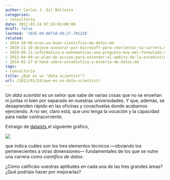 ```yaml
---
author: Carlos J. Gil Bellosta
categories:
- consultoría
date: 2012-01-24 07:24:01+00:00
draft: false
lastmod: '2025-04-06T18:49:27.701226'
related:
- 2014-10-08-eres-un-buen-cientifico-de-datos.md
- 2010-11-10-dejese-asesorar-por-microsoft-para-reorientar-su-carrera.md
- 2019-06-11-informatica-o-matematicas-una-pregunta-muy-mal-formulada.md
- 2013-04-09-un-plan-de-accion-para-extender-el-ambito-de-la-estadistica.md
- 2014-02-27-d-hand-sobre-estadistica-y-mineria-de-datos.md
tags:
- consultoría
title: ¿Qué es un "data scientist"?
url: /2012/01/24/que-es-un-data-scientist/
---
```


Un _data scientist_ es un señor que sabe de varias cosas que no se enseñan ni juntas ni bien por separado en nuestras universidades. Y que, además, se desaprenden rápido en las oficinas y covachuelas donde acabamos ejerciendo. A no ser, claro está, que uno tenga la vocación y la capacidad para nadar contracorriente.

Extraigo de [dataists ](http://www.dataists.com/2010/09/the-data-science-venn-diagram/)el siguiente gráfico,

[![](/wp-uploads/2012/01/Data_Science_VD.png#center)
](/wp-uploads/2012/01/Data_Science_VD.png#center)

que indica cuáles son los tres elementos técnicos —obviando los pertenecientes a otras dimensiones— fundamentales de los que se nutre una carrera como _científico de datos_.

¿Cómo calificáis vuestras aptitudes en cada una de las tres grandes áreas? ¿Qué podríais hacer por mejorarlas?